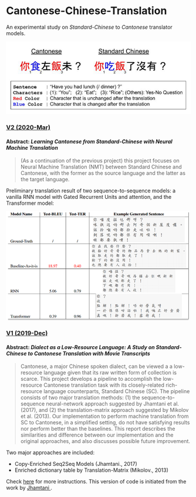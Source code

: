 # Cantonese-Chinese-Translation

An experimental study on *Standard-Chinese* to *Cantonese* translator models. <br>

<p float="center">
    <img src="img/translation_example.jpg" />
</p>

### <a href="/code/v2" target="_blank">V2 (2020-Mar)</a>

#### Abstract: *Learning Cantonese from Standard-Chinese with Neural Machine Translation*

> (As a continuation of the previous project) this project focuses on Neural Machine Translation (NMT) between Standard Chinese and Cantonese, with the former as the source language and the latter as the target language.

Preliminary translation result of two sequence-to-sequence models: a vanilla RNN model with Gated Recurrent Units and attention, and the Transformer model:

<p float="center">
    <img src="img/v2_preliminary_result.png" width="500"/>
</p>



### <a href="/code/v1" target="_blank">V1 (2019-Dec)</a>

#### Abstract: *Dialect as a Low-Resource Language: A Study on Standard-Chinese to Cantonese Translation with Movie Transcripts*

> Cantonese, a major Chinese spoken dialect, can be viewed a a low-resource language given that its raw written form of collection is scarce. This project develops a pipeline to accomplish the low-resource Cantonese translation task with its closely-related rich-resource language counterparts, Standard Chinese (SC). The pipeline consists of two major translation methods: (1) the sequence-to-sequence neural-network approach suggested by Jhamtani et al. (2017), and (2) the translation-matrix approach suggested by Mikolov et al. (2013). Our implementation to perform machine translation from SC to Cantonese, in a simplified setting, do not have satisfying results nor perform better than the baselines. This report describes the similarities and difference between our implementation and the original approaches, and also discusses possible future improvement.

Two major approaches are included:

- Copy-Enriched Seq2Seq Models (Jhamtani., 2017)
- Enriched dictionary table by Translation-Matrix (Mikolov., 2013)

Check <a href="/code/v1" target="_blank">here</a> for more instructions. This version of code is initiated from the work by <a href="https://github.com/harsh19/Shakespearizing-Modern-English" target="_blank">  Jhamtani </a>.

